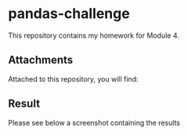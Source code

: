 # pandas-challenge
This repository contains my homework for Module 4.

## Attachments
Attached to this repository, you will find:


## Result
Please see below a screenshot containing the results
